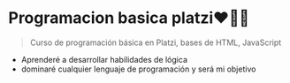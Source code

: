 # Programacion basica platzi❤💚💚
> Curso de programación básica en Platzi, bases de HTML, JavaScript 
- Aprenderé a desarrollar habilidades de lógica
- dominaré cualquier lenguaje de programación y será mi objetivo
